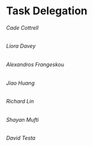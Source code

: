 # Task Delegation

###### Cade Cottrell

###### Liora Davey

###### Alexandros Frangeskou

###### Jiao Huang

###### Richard Lin

###### Shayan Mufti

###### David Testa
